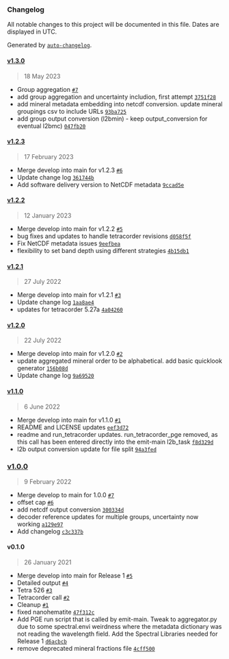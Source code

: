 ### Changelog

All notable changes to this project will be documented in this file. Dates are displayed in UTC.

Generated by [`auto-changelog`](https://github.com/CookPete/auto-changelog).

#### [v1.3.0](https://github.com/emit-sds/emit-sds-l2b/compare/v1.2.3...v1.3.0)

> 18 May 2023

- Group aggregation [`#7`](https://github.com/emit-sds/emit-sds-l2b/pull/7)
- add group aggregation and uncertainty includion, first attempt [`3751f28`](https://github.com/emit-sds/emit-sds-l2b/commit/3751f2861bff026e48c1ff278fd167ca9d05a55f)
- add mineral metadata embedding into netcdf conversion. update mineral groupings csv to include URLs [`93ba725`](https://github.com/emit-sds/emit-sds-l2b/commit/93ba72554822224829c429838cca3832e83d236b)
- add group output conversion (l2bmin) - keep output_conversion for eventual l2bmc) [`047fb20`](https://github.com/emit-sds/emit-sds-l2b/commit/047fb2015f0201ad455830d4ec9ae9a9c4fffd73)

#### [v1.2.3](https://github.com/emit-sds/emit-sds-l2b/compare/v1.2.2...v1.2.3)

> 17 February 2023

- Merge develop into main for v1.2.3 [`#6`](https://github.com/emit-sds/emit-sds-l2b/pull/6)
- Update change log [`361744b`](https://github.com/emit-sds/emit-sds-l2b/commit/361744b6dde23f4f8513a33f1e9cc758bba556a1)
- Add software delivery version to NetCDF metadata [`9ccad5e`](https://github.com/emit-sds/emit-sds-l2b/commit/9ccad5ea1d4b3be29370e3f89a587e26d468d70c)

#### [v1.2.2](https://github.com/emit-sds/emit-sds-l2b/compare/v1.2.1...v1.2.2)

> 12 January 2023

- Merge develop into main for v1.2.2 [`#5`](https://github.com/emit-sds/emit-sds-l2b/pull/5)
- bug fixes and updates to handle tetracorder revisions [`d058f5f`](https://github.com/emit-sds/emit-sds-l2b/commit/d058f5ffb2eff0d2d804ac74b966ca469119ecb0)
- Fix NetCDF metadata issues [`9eefbea`](https://github.com/emit-sds/emit-sds-l2b/commit/9eefbea902199470551b9beb194c6047b1e9367f)
- flexibility to set band depth using different strategies [`4b15db1`](https://github.com/emit-sds/emit-sds-l2b/commit/4b15db1bdfe6b943d1523fd6060a89fe2b5d8459)

#### [v1.2.1](https://github.com/emit-sds/emit-sds-l2b/compare/v1.2.0...v1.2.1)

> 27 July 2022

- Merge develop into main for v1.2.1 [`#3`](https://github.com/emit-sds/emit-sds-l2b/pull/3)
- Update change log [`1aa8ae4`](https://github.com/emit-sds/emit-sds-l2b/commit/1aa8ae420446c616e749f6b69241da47071bcf66)
- updates for tetracorder 5.27a [`4a04260`](https://github.com/emit-sds/emit-sds-l2b/commit/4a0426044e058f3711dad000b8aab4d3b20df2bc)

#### [v1.2.0](https://github.com/emit-sds/emit-sds-l2b/compare/v1.1.0...v1.2.0)

> 22 July 2022

- Merge develop into main for v1.2.0 [`#2`](https://github.com/emit-sds/emit-sds-l2b/pull/2)
- update aggregated mineral order to be alphabetical.  add basic quicklook generator [`156b08d`](https://github.com/emit-sds/emit-sds-l2b/commit/156b08dbf51ed737f182965cd23f44cfc745dc80)
- Update change log [`9a69520`](https://github.com/emit-sds/emit-sds-l2b/commit/9a6952064f35705097b972ea805a712aa9679cc7)

#### [v1.1.0](https://github.com/emit-sds/emit-sds-l2b/compare/v1.0.0...v1.1.0)

> 6 June 2022

- Merge develop into main for v1.1.0 [`#1`](https://github.com/emit-sds/emit-sds-l2b/pull/1)
- README and LICENSE updates [`eef3d72`](https://github.com/emit-sds/emit-sds-l2b/commit/eef3d72a3dd2d1e1cab46d40be9421c98ae54156)
- readme and run_tetracorder updates.  run_tetracorder_pge removed, as this call has been entered directly into the emit-main l2b_task [`f8d329d`](https://github.com/emit-sds/emit-sds-l2b/commit/f8d329d75232e7edaaa794586614f8cba0506c5b)
- l2b output conversion update for file split [`94a3fed`](https://github.com/emit-sds/emit-sds-l2b/commit/94a3fedc4c88d49b97f51f372fff5aa1293c5948)

### [v1.0.0](https://github.com/emit-sds/emit-sds-l2b/compare/v0.1.0...v1.0.0)

> 9 February 2022

- Merge develop to main for 1.0.0 [`#7`](https://github.com/emit-sds/emit-sds-l2b/pull/7)
- offset cap [`#6`](https://github.com/emit-sds/emit-sds-l2b/pull/6)
- add netcdf output conversion [`300334d`](https://github.com/emit-sds/emit-sds-l2b/commit/300334dbb8f25e78b822b9e47af3d6a71c8b64c8)
- decoder reference updates for multiple groups, uncertainty now working [`a129e97`](https://github.com/emit-sds/emit-sds-l2b/commit/a129e9738e8fd637ea084e5ffc7016e34c387cd8)
- Add changelog [`c3c337b`](https://github.com/emit-sds/emit-sds-l2b/commit/c3c337ba5d9bad09cec90f4681e650840d395705)

#### v0.1.0

> 26 January 2021

- Merge develop into main for Release 1 [`#5`](https://github.com/emit-sds/emit-sds-l2b/pull/5)
- Detailed output [`#4`](https://github.com/emit-sds/emit-sds-l2b/pull/4)
- Tetra 526 [`#3`](https://github.com/emit-sds/emit-sds-l2b/pull/3)
- Tetracorder call [`#2`](https://github.com/emit-sds/emit-sds-l2b/pull/2)
- Cleanup [`#1`](https://github.com/emit-sds/emit-sds-l2b/pull/1)
- fixed nanohematite [`47f312c`](https://github.com/emit-sds/emit-sds-l2b/commit/47f312c6f7c1882f2ce3ee6749bf775ed68ef1f6)
- Add PGE run script that is called by emit-main. Tweak to aggregator.py due to some spectral.envi weirdness where the metadata dictionary was not reading the wavelength field. Add the Spectral Libraries needed for Release 1 [`d6acbcb`](https://github.com/emit-sds/emit-sds-l2b/commit/d6acbcb0a5d43d3728847c8686855eb47eae9576)
- remove deprecated mineral fractions file [`4cff500`](https://github.com/emit-sds/emit-sds-l2b/commit/4cff50021e80ca5173176880c4bafb25c742066c)
